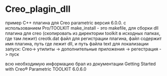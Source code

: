 # Creo_plagin_dll
пример С++ плагина для Creo parametric версия 6.0.0. с использованием Pro/TOOLKIT
make_install - это makefile, для сборки dll плагина для creo (скопировать из директории toolkit в исходных папках, где там лежит)
creotk.dat файл для регистрации плагина, файл содержит имя плагина, путь где лежит dll, и путь файла text для локализации 
запуск: Creo-> утилиты -> дополнительные приложения -> регестрация -> пуск 

всю необходимую информацию брал из документации Getting Started with Creo® Parametric TOOLKIT 6.0.6.0


 
